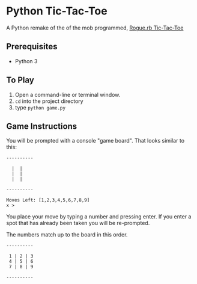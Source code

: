 # Python Tic-Tac-Toe
A Python remake of the of the mob programmed, [Rogue.rb Tic-Tac-Toe](https://github.com/roguerb/tic-tac-toe)

## Prerequisites
- Python 3

## To Play
1. Open a command-line or terminal window.
2. `cd` into the project directory
3. type `python game.py`

## Game Instructions

You will be prompted with a console "game board". That looks similar to this:

```
---------- 

  |  |  
  |  |  
  |  |  

---------- 
 
Moves Left: [1,2,3,4,5,6,7,8,9]
x > 
```

You place your move by typing a number and pressing enter.
If you enter a spot that has already been taken you will be re-prompted.

The numbers match up to the board  in this order.

```
---------- 

 1 | 2 | 3 
 4 | 5 | 6 
 7 | 8 | 9 

---------- 

```
